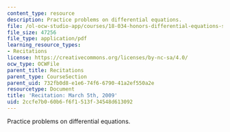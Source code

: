 ```yaml
---
content_type: resource
description: Practice problems on differential equations.
file: /ol-ocw-studio-app/courses/18-034-honors-differential-equations-spring-2009/2ccfe7b060b6f6f1513f34548d613092_MIT18_034s09_rec08_3_5.pdf
file_size: 47256
file_type: application/pdf
learning_resource_types:
- Recitations
license: https://creativecommons.org/licenses/by-nc-sa/4.0/
ocw_type: OCWFile
parent_title: Recitations
parent_type: CourseSection
parent_uid: 732fb0d8-e1e6-74f6-6790-41a2ef550a2e
resourcetype: Document
title: 'Recitation: March 5th, 2009'
uid: 2ccfe7b0-60b6-f6f1-513f-34548d613092
---
```

Practice problems on differential equations.